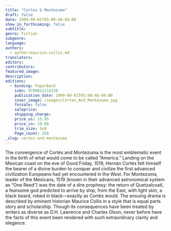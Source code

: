 ```yaml
---
title: "Cortes & Montezuma"
draft: false
date: 1999-09-01T05:00:46-04:00
show_in_forthcoming: false
subtitle:
genre: Fiction
subgenre:
language:
authors:
  - author/maurice-collis.md
translators:
editors:
contributors:
featured_image:
description:
editions:
  - binding: Paperback
    isbn: 9780811214230
    publication_date: 1999-09-01T05:00:46-04:00
    cover_image: /images/Cortes_And_Montezuma.jpg
    forsale: false
    saleprice:
    shipping_charge:
    price_us: 15.95
    price_cn: 19.00
    trim_size: 5x8
    Page_count: 256
_slug: cortes-and-montezuma
---
```


The convergence of Cortés and Montezuma is the most emblematic event in the birth of what would come to be called “America.” Landing on the Mexican coast on the eve of Good Friday, 1519, Hernán Cortés felt himself the bearer of a divine burden to conquer and civilize the first advanced civilization Europeans had yet encountered in the West. For Montezuma, leader of the Mexicans, 1519 (known in their advanced astronomical system as “One Reed”) was the date of a dire prophesy: the return of Quetzalcoatl, a fearsome god predicted to arrive by ship, from the East, with light skin, a black beard, robed in black––exactly as Cortés would. The ensuing drama is described by eminent historian Maurice Collis in a style that is equal parts story and scholarship. Though its consequences have been treated by writers as diverse as D.H. Lawrence and Charles Olson, never before have the facts of this event been rendered with such extraordinary clarity and elegance.

